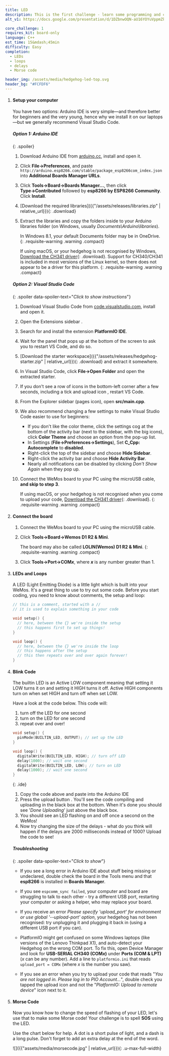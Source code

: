 ```yaml
---
title: LED
description: This is the first challenge - learn some programming and create some Morse code! 
alt_v1: https://docs.google.com/presentation/d/1DZbnwOQN-aU16YOYuVppmZkEunN-LtYr8j3dcDj1nHI/pub

core_challenge: 1
requires_kit: board-only
language: C++
est_time: 15&mdash;45min
difficulty: Easy
completion: 
  - LEDs
  - loops
  - delays
  - Morse code

header_img: /assets/media/hedgehog-led-top.svg
header_bg: "#FCFDF6"
---
```


1.  #### Setup your computer

    You have two options: Arduino IDE is very simple&mdash;and therefore better for beginners and the very young, hence why we install it on our laptops&mdash;but we generally recommend Visual&nbsp;Studio&nbsp;Code.

    ##### Option 1: Arduino IDE

    {: .spoiler}
    1. Download Arduino IDE from [arduino.cc](https://www.arduino.cc/en/Main/Software),
        install and open it.
    2. Click **File&rarr;Preferences**, and paste 
        `http://arduino.esp8266.com/stable/package_esp8266com_index.json` into 
        **Additional Boards Manager URLs**.
    3. Click **Tools&rarr;Board&rarr;Boards Manager...**, 
        then click **Type&rarr;Contributed** followed by 
        **esp8266 by ESP8266 Community**. Click **Install**.
    4. [Download the required libraries]({{"/assets/releases/libraries.zip" | relative_url}}){: .download}
    5. Extract the libraries and copy the folders inside to your Arduino libraries folder (on Windows, usually *Documents\Arduino\libraries*).

        In Windows 8.1, your default Documents folder may be in OneDrive.
        {: .requisite-warning .warning .compact}
        
        If using macOS, or your hedgehog is not recognised by Windows, [Download the CH341 driver](https://wiki.wemos.cc/downloads){: .download}. Support for CH340/CH341 is included in most versions of the Linux kernel, so there does not appear to be a driver for this platform.
        {: .requisite-warning .warning .compact}

    ##### Option 2: Visual Studio Code

    {: .spoiler data-spoiler-text="<em class="hidden-print">Click to show instructions</em>"}
    1. Download Visual Studio Code from [code.visualstudio.com](https://code.visualstudio.com), install and open it.
    2. Open the Extensions sidebar <i class="vscode-extensions"></i>.
    3. Search for and install the extension **PlatformIO IDE**.
    4. Wait for the panel that pops up at the bottom of the screen to ask you to restart VS Code, and do so.
    5. [Download the starter workspace]({{"/assets/releases/hedgehog-starter.zip" | relative_url}}){: .download} and extract it somewhere.
    6. In Visual Studio Code, click **File&rarr;Open Folder** and open the extracted starter. 
    7. If you don't see a row of icons in the bottom-left corner after a few seconds, including a tick and upload icon <i class="arduino-upload"></i>, restart VS Code.
    8. From the Explorer sidebar (pages icon), open **src/main.cpp**.
    9. We also recommend changing a few settings to make Visual Studio Code easier to use for beginners:
    
        - If you don't like the color theme, click the settings cog at the bottom of the activity bar (next to the sidebar, with the big icons), click **Color Theme** and choose an option from the pop-up list.
        - In Settings (**File&rarr;Preferences&rarr;Settings**), Set **C_Cpp: Autocomplete** to **disabled**.
        - Right-click the top of the sidebar and choose **Hide Sidebar**.
        - Right-click the activity bar and choose **Hide Activity Bar**.
        - Nearly all notifications can be disabled by clicking _Don't Show Again_ when they pop up.
    
    10. Connect the WeMos board to your PC using the microUSB cable, **and skip to step 3**.
        
        If using macOS, or your hedgehog is not recognised when you come to upload your code, [Download the CH341 driver](https://wiki.wemos.cc/downloads){: .download}.
        {: .requisite-warning .warning .compact}

2.  #### Connect the board
    1. Connect the WeMos board to your PC using the microUSB cable.
    2. Click **Tools&rarr;Board&rarr;Wemos D1 R2 & Mini**.

        The board may also be called **LOLIN(Wemos) D1 R2 & Mini**.
        {: .requisite-warning .warning .compact}

    3. Click **Tools&rarr;Port&rarr;COM*x***, where ***x*** is any number greater than 1.

3.  #### LEDs and Loops
    A LED (Light Emitting Diode) is a little light which is built into your 
    WeMos. It's a great thing to use to try out some code. Before you start 
    coding, you need to know about comments, the setup and loop:
    ```c
    // this is a comment, started with a //
    // it is used to explain something in your code

    void setup() {
      // here, between the {} we're inside the setup
      // this happens first to set up things!
    }

    void loop() {
      // here, between the {} we're inside the loop
      // this happens after the setup
      // this then repeats over and over again forever!
    } 
    ```

4.  #### Blink Code
    The builtin LED is an Active LOW component meaning that setting it LOW 
    turns it on and setting it HIGH turns it off. Active HIGH components turn 
    on when set HIGH and turn off when set LOW.
    
    Have a look at the code below. This code will:
    1. turn off the LED for one second
    2. turn on the LED for one second
    3. repeat over and over!

    ```c 
    void setup() {
      pinMode(BUILTIN_LED, OUTPUT); // set up the LED
    }

    void loop() {
      digitalWrite(BUILTIN_LED, HIGH); // turn off LED
      delay(1000); // wait one second
      digitalWrite(BUILTIN_LED, LOW); // turn on LED
      delay(1000); // wait one second
    } 
    ```
    {: .ide}

    1. Copy the code above and paste into the Arduino IDE
    2. Press the upload button <i class="arduino-upload"></i>. You'll see the 
        code compiling and uploading in the black box at the bottom. When it's 
        done you should see '*Done Uploading*' just above the black box.
    3. You should see an LED flashing on and off once a second on the WeMos!
    4. Now try changing the size of the delays - what do you think will happen 
        if the delays are 2000 milliseconds instead of 1000? Upload the code to 
        see! 

    ##### Troubleshooting

    {: .spoiler data-spoiler-text="<em class="hidden-print">Click to show</em>"}
    - If you see a long error in Arduino IDE about stuff being missing or undeclared, double check
      the board in the Tools menu and that **esp8266** is installed in
      **Boards Manager**.

    - If you see `espcomm_sync failed`, your computer and board are struggling
      to talk to each other - try a different USB port, restarting your
      computer or asking a helper, who may replace your board.

    - If you receive an error _Please specify 'upload_port' for environment or use global '--upload-port' option_, your hedgehog has not been recognised: try unplugging it
      and plugging it back in (using a different USB port if you can).

    - PlatformIO might get confused on some Windows laptops (like versions of the Lenovo Thinkpad X1), and auto-detect your Hedgehog on the wrong COM port. To fix this,
      open Device Manager and look for **USB-SERIAL CH340 (COM*x*)** under **Ports (COM & LPT)** (_x_ can be any number). Add a line to `platformio.ini` that reads
      `upload_port = COMx` (where _x_ is the number you saw).
      
    - If you see an error when you try to upload your code that reads "_You are not logged in. Please log in to PIO Account..._", double check you tapped the upload icon 
      <i class="arduino-upload"></i> and not the "_PlatformIO: Upload to remote device_" icon next to it.

5.  #### Morse Code
    Now you know how to change the speed of flashing of your LED, let's use that 
    to make some Morse code! Your challenge is to spell **SOS** using the LED. 
    
    Use the chart below for help. A dot is a short pulse of light, and a dash is 
    a long pulse. Don't forget to add an extra delay at the end of the word. 

    ![]({{"assets/media/morsecode.jpg" | relative_url}}){: .u-max-full-width}
